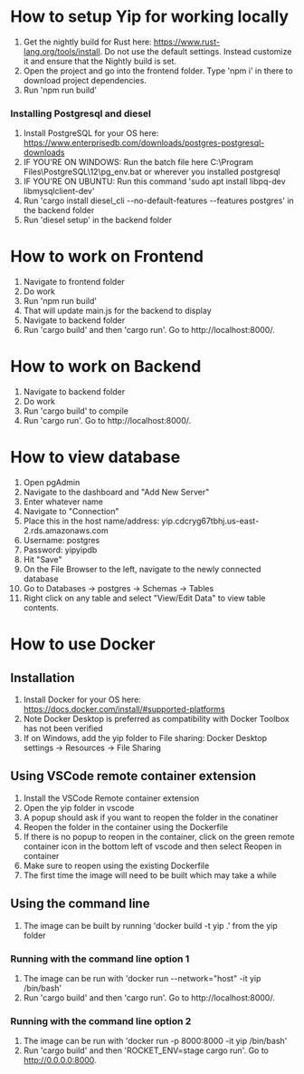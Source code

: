<h1>How to setup Yip for working locally</h1>

1. Get the nightly build for Rust here: https://www.rust-lang.org/tools/install. Do not use the default settings. Instead customize it and ensure that the Nightly build is set.
2. Open the project and go into the frontend folder. Type 'npm i' in there to download project dependencies.
3. Run 'npm run build'

<h3>Installing Postgresql and diesel</h3>

1. Install PostgreSQL for your OS here: https://www.enterprisedb.com/downloads/postgres-postgresql-downloads
2. IF YOU'RE ON WINDOWS: Run the batch file here C:\Program Files\PostgreSQL\12\pg_env.bat or wherever you installed postgresql
3. IF YOU'RE ON UBUNTU: Run this command 'sudo apt install libpq-dev libmysqlclient-dev'
3. Run 'cargo install diesel_cli --no-default-features --features postgres' in the backend folder
4. Run 'diesel setup' in the backend folder

<h1>How to work on Frontend</h1>

1. Navigate to frontend folder
2. Do work
3. Run 'npm run build'
4. That will update main.js for the backend to display
5. Navigate to backend folder
6. Run 'cargo build' and then 'cargo run'. Go to http://localhost:8000/.

<h1>How to work on Backend</h1>

1. Navigate to backend folder
2. Do work
3. Run 'cargo build' to compile
4. Run 'cargo run'. Go to http://localhost:8000/.

<h1>How to view database</h1>

1. Open pgAdmin
2. Navigate to the dashboard and "Add New Server"
3. Enter whatever name
4. Navigate to "Connection"
5. Place this in the host name/address: yip.cdcryg67tbhj.us-east-2.rds.amazonaws.com
6. Username: postgres
7. Password: yipyipdb
8. Hit "Save"
9. On the File Browser to the left, navigate to the newly connected database
10. Go to Databases -> postgres -> Schemas -> Tables
11. Right click on any table and select "View/Edit Data" to view table contents.

<h1>How to use Docker</h1>

<h2>Installation</h2>

1. Install Docker for your OS here: https://docs.docker.com/install/#supported-platforms 
2. Note Docker Desktop is preferred as compatibility with Docker Toolbox has not been verified
3. If on Windows, add the yip folder to File sharing: Docker Desktop settings -> Resources -> File Sharing

<h2>Using VSCode remote container extension</h2>

1. Install the VSCode Remote container extension
2. Open the yip folder in vscode
3. A popup should ask if you want to reopen the folder in the conatiner
4. Reopen the folder in the container using the Dockerfile
5. If there is no popup to reopen in the container, click on the green remote container icon in the bottom left of vscode and then select Reopen in container
6. Make sure to reopen using the existing Dockerfile
7. The first time the image will need to be built which may take a while

<h2>Using the command line</h2>

1. The image can be built by running 'docker build -t yip .' from the yip folder

<h3>Running with the command line option 1</h3>

1. The image can be run with 'docker run --network="host" -it yip /bin/bash'
2. Run 'cargo build' and then 'cargo run'. Go to http://localhost:8000/. 

<h3>Running with the command line option 2</h3>

1. The image can be run with 'docker run -p 8000:8000 -it yip /bin/bash'
2. Run 'cargo build' and then 'ROCKET_ENV=stage cargo run'. Go to http://0.0.0.0:8000.